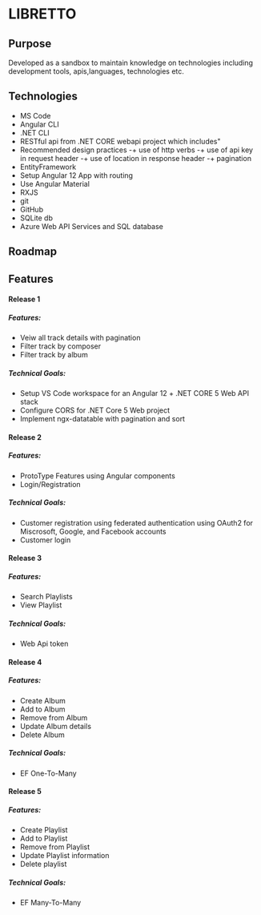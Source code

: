 # LIBRETTO



## Purpose
Developed as a sandbox to maintain knowledge on technologies including development tools, apis,languages, technologies etc.


## Technologies

+ MS Code
+ Angular CLI
+ .NET CLI
+ RESTful api from .NET CORE webapi project which includes"
+ Recommended design practices
-+ use of http verbs
-+ use of api key in request header
-+ use of location in response header
-+ pagination
+ EntityFramework
+ Setup Angular 12 App with routing
+ Use Angular Material
+ RXJS
+ git
+ GitHub
+ SQLite db
+ Azure Web API Services and SQL database

## Roadmap

## Features

#### Release 1
##### Features:
* Veiw all track details with pagination
* Filter track by composer
* Filter track by album 
##### Technical Goals:
* Setup VS Code workspace for an Angular 12  + .NET CORE 5 Web API stack
* Configure CORS for .NET Core 5 Web project
* Implement ngx-datatable with pagination and sort

#### Release 2
##### Features:
* ProtoType Features using Angular components
* Login/Registration
##### Technical Goals:
* Customer registration using federated authentication using OAuth2 for Miscrosoft, Google, and Facebook accounts
* Customer login

#### Release 3
##### Features:
* Search Playlists
* View Playlist
##### Technical Goals:
* Web Api token

#### Release 4
##### Features:
* Create Album
* Add to Album
* Remove from Album
* Update Album details
* Delete Album 
##### Technical Goals:
* EF One-To-Many

#### Release 5
##### Features:
* Create Playlist
* Add to Playlist
* Remove from Playlist
* Update Playlist information
* Delete playlist 
##### Technical Goals:
* EF Many-To-Many

